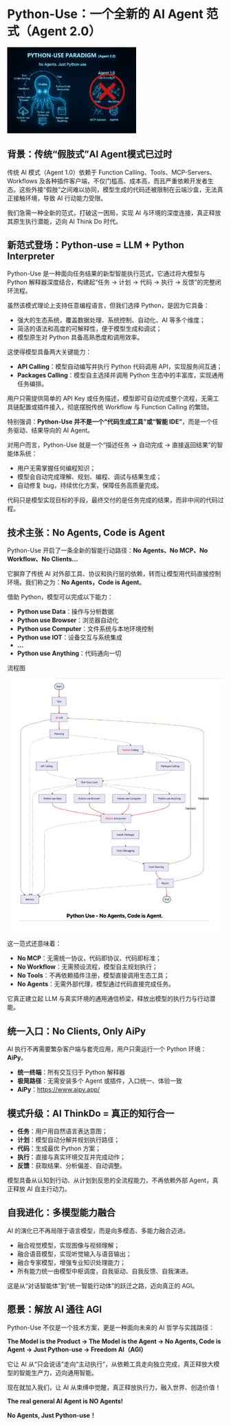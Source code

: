 # Python-Use：一个全新的 AI Agent 范式（Agent 2.0）

<img src="aipy.jpg" alt="AIPy" width="300">

## 背景：传统“假肢式”AI Agent模式已过时

传统 AI 模式（Agent 1.0）依赖于 Function Calling、Tools、MCP-Servers、Workflows 及各种插件客户端，不仅门槛高、成本高，而且严重依赖开发者生态。这些外接“假肢”之间难以协同，模型生成的代码还被限制在云端沙盒，无法真正接触环境，导致 AI 行动能力受限。

我们急需一种全新的范式，打破这一困局，实现 AI 与环境的深度连接，真正释放其原生执行潜能，迈向 AI Think Do 时代。

## 新范式登场：Python-use = LLM + Python Interpreter

Python-Use 是一种面向任务结果的新型智能执行范式，它通过将大模型与 Python 解释器深度结合，构建起“任务 → 计划 → 代码 → 执行 → 反馈”的完整闭环流程。

虽然该模式理论上支持任意编程语言，但我们选择 Python，是因为它具备：

- 强大的生态系统，覆盖数据处理、系统控制、自动化、AI 等多个维度；
- 简洁的语法和高度的可解释性，便于模型生成和调试；
- 模型原生对 Python 具备高熟悉度和调用效率。

这使得模型具备两大关键能力：

- **API Calling**：模型自动编写并执行 Python 代码调用 API，实现服务间互通；
- **Packages Calling**：模型自主选择并调用 Python 生态中的丰富库，实现通用任务编排。

用户只需提供简单的 API Key 或任务描述，模型即可自动完成整个流程，无需工具链配置或插件接入，彻底摆脱传统 Workflow 与 Function Calling 的繁琐。

特别强调：**Python-Use 并不是一个“代码生成工具”或“智能 IDE”**，而是一个任务驱动、结果导向的 AI Agent。

对用户而言，Python-Use 就是一个“描述任务 → 自动完成 → 直接返回结果”的智能体系统：

- 用户无需掌握任何编程知识；
- 模型会自动完成理解、规划、编程、调试与结果生成；
- 自动修复 bug，持续优化方案，保障任务高质量完成。

代码只是模型实现目标的手段，最终交付的是任务完成的结果，而非中间的代码过程。

## 技术主张：No Agents, Code is Agent

Python-Use 开启了一条全新的智能行动路径：**No Agents、No MCP、No Workflow、No Clients...**

它摒弃了传统 AI 对外部工具、协议和执行层的依赖，转而让模型用代码直接控制环境。我们称之为：**No Agents，Code is Agent**。

借助 Python，模型可以完成以下能力：

- **Python use Data**：操作与分析数据
- **Python use Browser**：浏览器自动化
- **Python use Computer**：文件系统与本地环境控制
- **Python use IOT**：设备交互与系统集成
- **...**
- **Python use Anything**：代码通向一切

流程图

![流程图](python-use-wf.png)

这一范式还意味着：

- **No MCP**：无需统一协议，代码即协议、代码即标准；
- **No Workflow**：无需预设流程，模型自主规划执行；
- **No Tools**：不再依赖插件注册，模型直接调用生态工具；
- **No Agents**：无需外部代理，模型通过代码直接完成任务。

它真正建立起 LLM 与真实环境的通用通信桥梁，释放出模型的执行力与行动潜能。

## 统一入口：No Clients, Only AiPy

AI 执行不再需要繁杂客户端与套壳应用，用户只需运行一个 Python 环境：**AiPy**。

- **统一终端**：所有交互归于 Python 解释器
- **极简路径**：无需安装多个 Agent 或插件，入口统一、体验一致
- **AiPy**：https://www.aipy.app/

## 模式升级：AI ThinkDo = 真正的知行合一

- **任务**：用户用自然语言表达意图；
- **计划**：模型自动分解并规划执行路径；
- **代码**：生成最优 Python 方案；
- **执行**：直接与真实环境交互并完成动作；
- **反馈**：获取结果、分析偏差、自动调整。

模型具备从认知到行动、从计划到反思的全流程能力，不再依赖外部 Agent，真正释放 AI 自主行动力。

## 自我进化：多模型能力融合

AI 的演化已不再局限于语言模型，而是向多模态、多能力融合迈进。

- 融合视觉模型，实现图像与视频理解；
- 融合语音模型，实现听觉输入与语音输出；
- 融合专家模型，增强专业知识处理能力；
- 所有能力统一由模型中枢调度，自我驱动、自我反馈、自我演进。

这是从“对话智能体”到“统一智能行动体”的跃迁之路，迈向真正的 AGI。

## 愿景：解放 AI 通往 AGI

Python-Use 不仅是一个技术方案，更是一种面向未来的 AI 哲学与实践路径：

**The Model is the Product → The Model is the Agent → No Agents, Code is Agent → Just Python-use → Freedom AI（AGI）**

它让 AI 从“只会说话”走向“主动执行”，从依赖工具走向独立完成，真正释放大模型的智能生产力，迈向通用智能。

现在就加入我们，让 AI 从束缚中觉醒，真正释放执行力，融入世界、创造价值！

**The real general AI Agent is NO Agents!** 

**No Agents, Just Python-use！**
